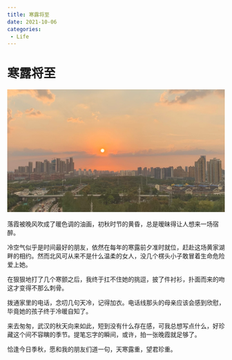 ```yaml
---
title: 寒露将至
date: 2021-10-06
categories:
 - Life
---
```


<!---->

# 寒露将至

![img](./assets/hljz.jpeg)

落霞被晚风吹成了暖色调的油画，初秋时节的黄昏，总是暧昧得让人想来一场宿醉。

冷空气似乎是时间最好的朋友，依然在每年的寒露前夕准时就位，赶赴这场黄家湖畔的相约。然而北风可从来不是什么温柔的女人，没几个楞头小子敢冒着生命危险爱上她。 

在狠狠地打了几个寒颤之后，我终于扛不住她的挑逗，披了件衬衫，扑面而来的吻这才变得不那么刺骨。 

拨通家里的电话，念叨几句天冷，记得加衣。电话线那头的母亲应该会感到欣慰，毕竟她的孩子终于冷暖自知了。 

来去匆匆，武汉的秋天向来如此，短到没有什么存在感，可我总想写点什么，好珍藏这个间不容瞚的季节。提笔忘字的瞬间，或许，拍一张晚霞就足够了。 

恰逢今日季秋，愿和我的朋友们道一句，天寒露重，望君珍重。

